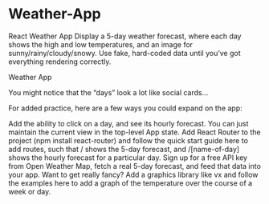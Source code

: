 # Weather-App
React Weather App
Display a 5-day weather forecast, where each day shows the high and low temperatures, and an image for sunny/rainy/cloudy/snowy. Use fake, hard-coded data until you’ve got everything rendering correctly.

Weather App

You might notice that the “days” look a lot like social cards…

For added practice, here are a few ways you could expand on the app:

Add the ability to click on a day, and see its hourly forecast. You can just maintain the current view in the top-level App state.
Add React Router to the project (npm install react-router) and follow the quick start guide here to add routes, such that / shows the 5-day forecast, and /[name-of-day] shows the hourly forecast for a particular day.
Sign up for a free API key from Open Weather Map, fetch a real 5-day forecast, and feed that data into your app.
Want to get really fancy? Add a graphics library like vx and follow the examples here to add a graph of the temperature over the course of a week or day.
